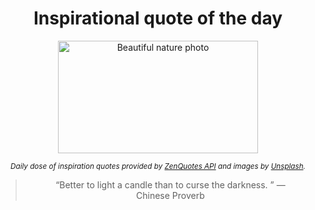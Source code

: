 
<div align="center">

# Inspirational quote of the day

<img src="./data/photo.jpeg" alt="Beautiful nature photo" width="320" height="180">

<sub><i>Daily dose of inspiration quotes provided by [ZenQuotes API](https://zenquotes.io/) and images by [Unsplash](https://unsplash.com/).</i></sub>


<blockquote>&ldquo;Better to light a candle than to curse the darkness. &rdquo; &mdash; <footer>Chinese Proverb</footer></blockquote>

</div>
